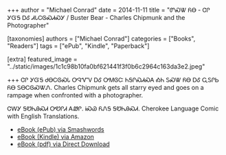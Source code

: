 +++
author = "Michael Conrad"
date = 2014-11-11
title = "ᏛᏍᏔ ᏲᎾ - ᏣᎵ ᎩᏳᎦ ᎠᎴ ᏗᏓᏟᎶᏍᏗᏍᎩ / Buster Bear - Charles Chipmunk and the Photographer"

[taxonomies]
authors = ["Michael Conrad"]
categories = ["Books", "Readers"]
tags = ["ePub", "Kindle", "Paperback"]

[extra]
featured_image = "../static/images/1c1c98b10fa0bf621441f3f0b6c2964c163da3e2.jpeg"


+++
ᏣᎵ ᎩᏳᎦ ᏧᎾᏟᎶᏍᏓ ᎤᎸᏉᏙ ᎠᎴ ᎤᎷᎶᏨ ᏂᎦᎵᏍᏗᏍᎪ ᎣᏂ ᏚᏍᏔ ᏲᎾ ᎠᎴ ᏩᏚᎵᏏ ᏲᎾ ᏚᎾᏟᎶᏍᏔᏁ.
Charles Chipmunk gets all starry eyed and goes on a rampage when confronted with a photographer.  
<!-- more -->
ᏣᎳᎩ ᎦᏬᏂᎯᏍᏗ ᎤᏬᎵᏗ ᎪᏪᎵ. ᎥᏍᏊ ᏲᏁᎦ ᎦᏬᏂᎯᏍᏗ.
Cherokee Language Comic with English Translations.

* [eBook (ePub) via Smashwords](https://www.smashwords.com/books/view/492369)
* [eBook (Kindle) via Amazon](https://www.amazon.com/dp/B00PI6C0P4)
* [eBook (pdf) via Direct Download](/pdfs/ᏣᎵ-ᎩᏳᎦ-ᎠᎴ-ᏗᏓᏟᎶᏍᏗᏍᎩ.pdf)
